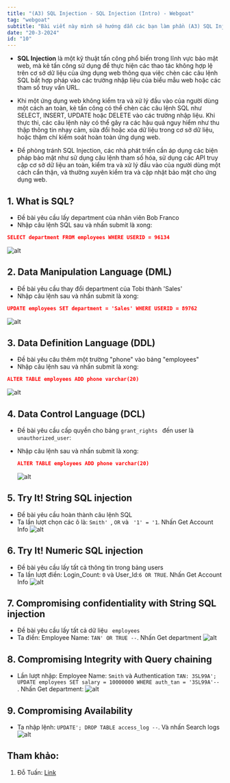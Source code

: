 ```yaml
---
title: "(A3) SQL Injection - SQL Injection (Intro) - Webgoat"
tag: "webgoat"
subtitle: "Bài viết này mình sẽ hướng dẫn các bạn làm phần (A3) SQL Injection - SQL Injection (Intro)"
date: "20-3-2024"
id: "10"
---
```


- **SQL Injection** là một kỹ thuật tấn công phổ biến trong lĩnh vực bảo mật web, mà kẻ tấn công sử dụng để thực hiện các thao tác không hợp lệ trên cơ sở dữ liệu của ứng dụng web thông qua việc chèn các câu lệnh SQL bất hợp pháp vào các trường nhập liệu của biểu mẫu web hoặc các tham số truy vấn URL.

- Khi một ứng dụng web không kiểm tra và xử lý đầu vào của người dùng một cách an toàn, kẻ tấn công có thể chèn các câu lệnh SQL như SELECT, INSERT, UPDATE hoặc DELETE vào các trường nhập liệu. Khi thực thi, các câu lệnh này có thể gây ra các hậu quả nguy hiểm như thu thập thông tin nhạy cảm, sửa đổi hoặc xóa dữ liệu trong cơ sở dữ liệu, hoặc thậm chí kiểm soát hoàn toàn ứng dụng web.

- Để phòng tránh SQL Injection, các nhà phát triển cần áp dụng các biện pháp bảo mật như sử dụng câu lệnh tham số hóa, sử dụng các API truy cập cơ sở dữ liệu an toàn, kiểm tra và xử lý đầu vào của người dùng một cách cẩn thận, và thường xuyên kiểm tra và cập nhật bảo mật cho ứng dụng web.

## 1. What is SQL?

- Đề bài yêu cầu lấy department của nhân viên Bob Franco
- Nhập câu lệnh SQL sau và nhấn submit là xong:

```json
SELECT department FROM employees WHERE USERID = 96134
```

![alt](https://res.cloudinary.com/dhs93uix6/image/upload/v1710936742/WebGoat/H37_ehbiz5.png)

## 2. Data Manipulation Language (DML)

- Đề bài yêu cầu thay đổi department của Tobi thành 'Sales'
- Nhập câu lệnh sau và nhấn submit là xong:

```json
UPDATE employees SET department = 'Sales' WHERE USERID = 89762
```

![alt](https://res.cloudinary.com/dhs93uix6/image/upload/v1710936742/WebGoat/H38_gbcfc5.png)

## 3. Data Definition Language (DDL)

- Đề bài yêu câu thêm một trường "phone" vào bảng "employees"
- Nhập câu lệnh sau và nhấn submit là xong:

```json
ALTER TABLE employees ADD phone varchar(20)
```

![alt](https://res.cloudinary.com/dhs93uix6/image/upload/v1710936743/WebGoat/H39_eaaird.png)

## 4. Data Control Language (DCL)

- Đề bài yêu cầu cấp quyền cho bảng `grant_rights ` đến user là `unauthorized_user`:
- Nhập câu lệnh sau và nhấn submit là xong:

  ```json
  ALTER TABLE employees ADD phone varchar(20)
  ```

  ![alt](https://res.cloudinary.com/dhs93uix6/image/upload/v1710936743/WebGoat/H40_qj3x9g.png)

## 5. Try It! String SQL injection

- Đề bài yêu cầu hoàn thành câu lệnh SQL
- Ta lần lượt chọn các ô là: `Smith' `, `OR` và ` '1' = '1`. Nhấn Get Account Info
  ![alt](https://res.cloudinary.com/dhs93uix6/image/upload/v1710936744/WebGoat/H41_xdzzbm.png)

## 6. Try It! Numeric SQL injection

- Đề bài yêu cầu lấy tất cả thông tin trong bảng users
- Ta lần lượt điền: Login_Count: `0` và User_Id:`6 OR TRUE`. Nhấn Get Account Info
  ![alt](https://res.cloudinary.com/dhs93uix6/image/upload/v1710936744/WebGoat/H42_wm0w84.png)

## 7. Compromising confidentiality with String SQL injection

- Đề bài yêu cầu lấy tất cả dữ liệu ` employees`
- Ta điền: Employee Name: `TAN' OR TRUE --`. Nhấn Get department
  ![alt](https://res.cloudinary.com/dhs93uix6/image/upload/v1710936749/WebGoat/H43_ndr5p5.png)

## 8. Compromising Integrity with Query chaining

- Lần lượt nhập: Employee Name: `Smith` và Authentication `TAN: 3SL99A'; UPDATE employees SET salary = 10000000 WHERE auth_tan = '3SL99A'--` . Nhấn Get department:
  ![alt](https://res.cloudinary.com/dhs93uix6/image/upload/v1710936751/WebGoat/H44_n7yzcj.png)

## 9. Compromising Availability

- Ta nhập lệnh: `UPDATE'; DROP TABLE access_log --`. Và nhấn Search logs
  ![alt](https://res.cloudinary.com/dhs93uix6/image/upload/v1710936750/WebGoat/H45_aufcrd.png)

## Tham khảo:

1.  Đỗ Tuấn: [Link](https://www.youtube.com/watch?v=7WecQCiCeSE "Link")

